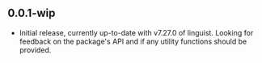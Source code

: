 ## 0.0.1-wip

- Initial release, currently up-to-date with v7.27.0 of linguist.
  Looking for feedback on the package's API and
  if any utility functions should be provided.
  
